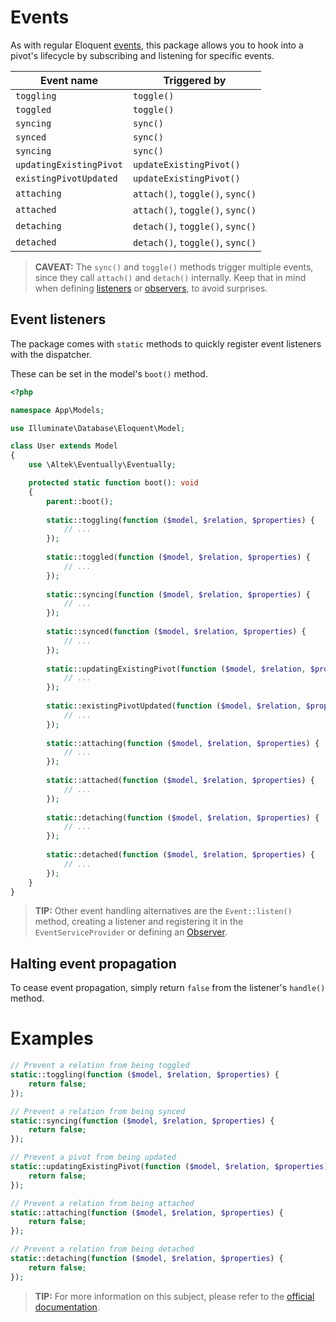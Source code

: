 # Events
As with regular Eloquent [events](https://laravel.com/docs/5.7/eloquent#events), this package allows you to hook into a pivot's lifecycle by subscribing and listening for specific events.

Event name              | Triggered by
------------------------|------------------------------------------
`toggling`              | `toggle()`
`toggled`               | `toggle()`
`syncing`               | `sync()`
`synced`                | `sync()`
`syncing`               | `sync()`
`updatingExistingPivot` | `updateExistingPivot()`
`existingPivotUpdated`  | `updateExistingPivot()`
`attaching`             | `attach()`, `toggle()`, `sync()`
`attached`              | `attach()`, `toggle()`, `sync()`
`detaching`             | `detach()`, `toggle()`, `sync()`
`detached`              | `detach()`, `toggle()`, `sync()`

> **CAVEAT:** The `sync()` and `toggle()` methods trigger multiple events, since they call `attach()` and `detach()` internally. Keep that in mind when defining [listeners](https://laravel.com/docs/5.7/events#defining-listeners) or [observers](https://laravel.com/docs/5.7/eloquent#observers), to avoid surprises.

## Event listeners
The package comes with `static` methods to quickly register event listeners with the dispatcher.

These can be set in the model's `boot()` method.

```php
<?php

namespace App\Models;

use Illuminate\Database\Eloquent\Model;

class User extends Model
{
    use \Altek\Eventually\Eventually;

    protected static function boot(): void
    {
        parent::boot();
    
        static::toggling(function ($model, $relation, $properties) {
            // ...
        });
        
        static::toggled(function ($model, $relation, $properties) {
            // ...
        });
        
        static::syncing(function ($model, $relation, $properties) {
            // ...
        });
        
        static::synced(function ($model, $relation, $properties) {
            // ...
        });
        
        static::updatingExistingPivot(function ($model, $relation, $properties) {
            // ...
        });
        
        static::existingPivotUpdated(function ($model, $relation, $properties) {
            // ...
        });
        
        static::attaching(function ($model, $relation, $properties) {
            // ...
        });
        
        static::attached(function ($model, $relation, $properties) {
            // ...
        });
        
        static::detaching(function ($model, $relation, $properties) {
            // ...
        });
        
        static::detached(function ($model, $relation, $properties) {
            // ...
        });
    }
}
```

> **TIP:** Other event handling alternatives are the `Event::listen()` method, creating a listener and registering it in the `EventServiceProvider` or defining an [Observer](https://laravel.com/docs/5.7/eloquent#observers).

## Halting event propagation
To cease event propagation, simply return `false` from the listener's `handle()` method.

# Examples
```php
// Prevent a relation from being toggled
static::toggling(function ($model, $relation, $properties) {
    return false;
});

// Prevent a relation from being synced
static::syncing(function ($model, $relation, $properties) {
    return false;
});

// Prevent a pivot from being updated
static::updatingExistingPivot(function ($model, $relation, $properties) {
    return false;
});

// Prevent a relation from being attached
static::attaching(function ($model, $relation, $properties) {
    return false;
});

// Prevent a relation from being detached
static::detaching(function ($model, $relation, $properties) {
    return false;
});
```

> **TIP:** For more information on this subject, please refer to the [official documentation](https://laravel.com/docs/5.7/events).
